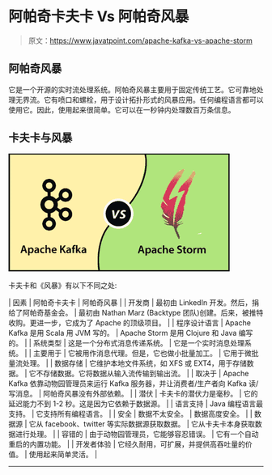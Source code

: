 # 阿帕奇卡夫卡 Vs 阿帕奇风暴

> 原文：<https://www.javatpoint.com/apache-kafka-vs-apache-storm>

## 阿帕奇风暴

它是一个开源的实时流处理系统。阿帕奇风暴主要用于固定传统工艺。它可靠地处理无界流。它有喷口和螺栓，用于设计拓扑形式的风暴应用。任何编程语言都可以使用它。因此，使用起来很简单。它可以在一秒钟内处理数百万条信息。

## 卡夫卡与风暴

![Apache Kafka vs Apache Storm](img/72dfb7f50e00cfa02d5bbfc07711e4c2.png)

卡夫卡和《风暴》有以下不同之处:

| 因素 | 阿帕奇卡夫卡 | 阿帕奇风暴 |
| 开发商 | 最初由 LinkedIn 开发。然后，捐给了阿帕奇基金会。 | 最初由 Nathan Marz (Backtype 团队)创建。后来，被推特收购。更进一步，它成为了 Apache 的顶级项目。 |
| 程序设计语言 | Apache Kafka 是用 Scala 用 JVM 写的。 | Apache Storm 是用 Clojure 和 Java 编写的。 |
| 系统类型 | 这是一个分布式消息传递系统。 | 它是一个实时消息处理系统。 |
| 主要用于 | 它被用作消息代理。但是，它也做小批量加工。 | 它用于微批量流处理。 |
| 数据存储 | 它维护本地文件系统，如 XFS 或 EXT4，用于存储数据。 | 它不存储数据。它将数据从输入流传输到输出流。 |
| 取决于 | Apache Kafka 依靠动物园管理员来运行 Kafka 服务器，并让消费者/生产者向 Kafka 读/写消息。 | 阿帕奇风暴没有外部依赖。 |
| 潜伏 | 卡夫卡的潜伏力是毫秒。 | 它的延迟能力不到 1-2 秒。这是因为它依赖于数据源。 |
| 语言支持 | Java 编程语言最支持。 | 它支持所有编程语言。 |
| 安全 | 数据不太安全。 | 数据高度安全。 |
| 数据源 | 它从 facebook、twitter 等实际数据源获取数据。 | 它从卡夫卡本身获取数据进行处理。 |
| 容错的 | 由于动物园管理员，它能够容忍错误。 | 它有一个自动重启的内置功能。 |
| 开发者体验 | 它经久耐用，可扩展，并提供高吞吐量的价值。 | 使用起来简单灵活。 |

* * *